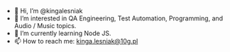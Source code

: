 - 👋 Hi, I’m @kingalesniak
- 👀 I’m interested in QA Engineering, Test Automation, Programming, and Audio / Music topics.
- 🌱 I’m currently learning Node JS.
- 📫 How to reach me: kinga.lesniak@10g.pl

<!---
kingalesniak/kingalesniak is a ✨ special ✨ repository because its `README.md` (this file) appears on your GitHub profile.
You can click the Preview link to take a look at your changes.
--->
